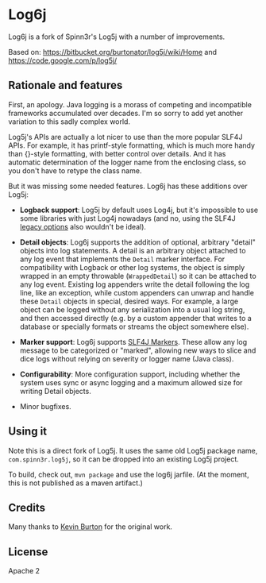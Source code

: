 Log6j
=====

Log6j is a fork of Spinn3r's Log5j with a number of improvements.

Based on: https://bitbucket.org/burtonator/log5j/wiki/Home and https://code.google.com/p/log5j/

## Rationale and features

First, an apology. Java logging is a morass of competing and incompatible
frameworks accumulated over decades. I'm so sorry to add yet another variation
to this sadly complex world.

Log5j's APIs are actually a lot nicer to use than the more popular
SLF4J APIs. For example, it has printf-style formatting, which is much more handy
than {}-style formatting, with better control over details. And it has automatic
determination of the logger name from the enclosing class, so you don't have to
retype the class name.

But it was missing some needed features. Log6j has these additions over Log5j:

- **Logback support**: Log5j by default uses Log4j, but it's impossible to use
  some libraries with just Log4j nowadays (and no, using the SLF4J 
  [legacy options](http://www.slf4j.org/legacy.html) also wouldn't be ideal).

- **Detail objects**: Log6j supports the addition of optional, arbitrary "detail"
  objects into log statements. A detail is an arbitrary object attached to any log
  event that implements the `Detail` marker interface. For compatibility with 
  Logback or other log systems, the object is simply wrapped in an empty throwable
  (`WrappedDetail`) so it can be attached to any log event. Existing log
  appenders write the detail following the log line, like an exception, while
  custom appenders can unwrap and handle these `Detail` objects in special,
  desired ways.  For example, a large object can be logged without any
  serialization into a usual log string, and then accessed directly (e.g. by a
  custom appender that writes to a database or specially formats or streams the
  object somewhere else).

- **Marker support**: Log6j supports
  [SLF4J Markers](http://stackoverflow.com/questions/16813032/what-is-markers-in-java-logging-frameworks-and-that-is-a-reason-to-use-them).
  These allow any log message to be categorized or "marked", allowing new
  ways to slice and dice logs without relying on severity or logger name
  (Java class).

- **Configurability**: More configuration support, including whether the system
  uses sync or async logging and a maximum allowed size for writing Detail objects.

- Minor bugfixes.

## Using it

Note this is a direct fork of Log5j. It uses the same old Log5j package
name, `com.spinn3r.log5j`, so it can be dropped into an existing Log5j project.

To build, check out, `mvn package` and use the log6j jarfile. (At the moment,
this is not published as a maven artifact.)

## Credits

Many thanks to [Kevin Burton](https://bitbucket.org/burtonator) for the 
original work.

## License

Apache 2

